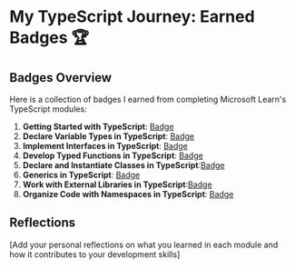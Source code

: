 # My TypeScript Journey: Earned Badges 🏆

## Badges Overview

Here is a collection of badges I earned from completing Microsoft Learn's TypeScript modules:

1. **Getting Started with TypeScript**: [Badge](https://learn.microsoft.com/api/achievements/share/ru-ru/Coddessa-3362/3XGD5V8H?sharingId=AED09E3BA0C828F9)
2. **Declare Variable Types in TypeScript**: [Badge]([badge-link](https://learn.microsoft.com/api/achievements/share/ru-ru/Coddessa-3362/FZ363V3X?sharingId=AED09E3BA0C828F9))
3. **Implement Interfaces in TypeScript**: [Badge]([badge-link](https://learn.microsoft.com/api/achievements/share/ru-ru/Coddessa-3362/CWSB5BY9?sharingId=AED09E3BA0C828F9))
4. **Develop Typed Functions in TypeScript**: [Badge]([badge-link](https://learn.microsoft.com/api/achievements/share/ru-ru/Coddessa-3362/WA9L3X2N?sharingId=AED09E3BA0C828F9))
5. **Declare and Instantiate Classes in TypeScript**:[Badge]([badge-link](https://learn.microsoft.com/api/achievements/share/ru-ru/Coddessa-3362/CWSBLXS9?sharingId=AED09E3BA0C828F9))
6. **Generics in TypeScript**: [Badge]([badge-link](https://learn.microsoft.com/api/achievements/share/ru-ru/Coddessa-3362/FZ368D7X?sharingId=AED09E3BA0C828F9))
7. **Work with External Libraries in TypeScript**:[Badge]([badge-link](https://learn.microsoft.com/api/achievements/share/ru-ru/Coddessa-3362/ZPX8RHN2?sharingId=AED09E3BA0C828F9))
8. **Organize Code with Namespaces in TypeScript**: [Badge]([badge-link](https://learn.microsoft.com/api/achievements/share/ru-ru/Coddessa-3362/BLQZPMMD?sharingId=AED09E3BA0C828F9))

## Reflections

[Add your personal reflections on what you learned in each module and how it contributes to your development skills]
